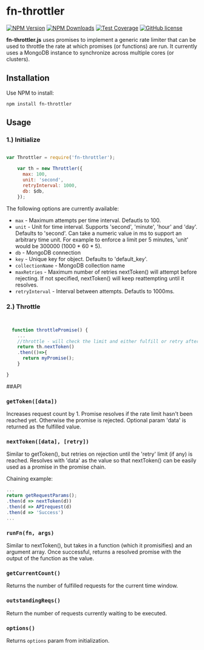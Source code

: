 # fn-throttler
[![NPM Version][npm-image]][npm-url]
[![NPM Downloads][downloads-image]][downloads-url]
[![Test Coverage][circle-image]][circle-url]
[![GitHub license](https://img.shields.io/badge/license-MIT-blue.svg)](https://raw.githubusercontent.com/artikas/fn-throttler/master/LICENSE)

**fn-throttler.js** uses promises to implement a generic rate limiter that can be used to throttle the rate at which promises (or functions) are run. It currently uses a MongoDB instance to synchronize across multiple cores (or clusters).

## Installation

Use NPM to install:

    npm install fn-throttler

## Usage

### 1.) Initialize
```javascript

var Throttler = require('fn-throttler');

    var th = new Throttler({
      max: 100,
      unit: 'second',
      retryInterval: 1000,
      db: $db,
    });
```

The following options are currently available:

* `max` - Maximum attempts per time interval. Defautls to 100.
* `unit` - Unit for time interval. Supports 'second', 'minute', 'hour' and 'day'. Defaults to 'second'. Can take a numeric value in ms to support an arbitrary time unit. For example to enforce a limit per 5 minutes, 'unit' would be 300000 (1000 * 60 * 5).
* `db` - MongoDB connection
* `key` - Unique key for object. Defaults to 'default_key'.
* `collectionName` - MongoDB collection name
* `maxRetries` - Maximum number of retries nextToken() will attempt before rejecting. If not specified, nextToken() will keep reattempting until it resolves.
* `retryInterval` - Interval between attempts. Defautls to 1000ms.

### 2.) Throttle
```javascript


  function throttlePromise() {
    ...
    //throttle - will check the limit and either fulfill or retry after a delay
    return th.nextToken()
    .then(()=>{
      return myPromise();
    }

}
```

##API

### `getToken([data])`

Increases request count by 1. Promise resolves if the rate limit hasn't been reached yet. Otherwise the promise is rejected. Optional param 'data' is returned as the fulfilled value.

### `nextToken([data], [retry])`

Similar to getToken(), but retries on rejection until the 'retry' limit (if any) is reached. Resolves with 'data' as the value so that nextToken() can be easily used as a promise in the promise chain.

Chaining example:
```javascript
...
return getRequestParams();
.then(d => nextToken(d))
.then(d => APIrequest(d)
.then(d => 'Success')
... 
```

### `runFn(fn, args)`
Similar to nextToken(), but takes in a function (which it promisifies) and an argument array. Once successful, returns a resolved promise with the output of the function as the value. 

### `getCurrentCount()`
Returns the number of fulfilled requests for the current time window.

### `outstandingReqs()`
Return the number of requests currently waiting to be executed.

### `options()`
Returns `options` param from initialization.


[npm-image]: https://img.shields.io/npm/v/fn-throttler.svg
[npm-url]: https://npmjs.org/package/fn-throttler
[circle-image]: https://circleci.com/gh/artikas/fn-throttler.png?style=shield
[circle-url]: https://circleci.com/gh/artikas/fn-throttler/tree/master
[downloads-image]: https://img.shields.io/npm/dm/fn-throttler.svg
[downloads-url]: https://npmjs.org/package/fn-throttler
